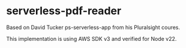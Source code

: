 # serverless-pdf-reader

Based on David Tucker ps-serverless-app from his Pluralsight coures.

This implementation is using AWS SDK v3 and verified for Node v22.